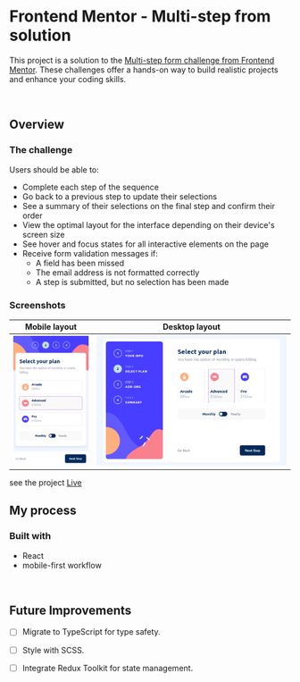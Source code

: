 # Frontend Mentor - Multi-step from solution
This project is a solution to the [Multi-step form challenge from Frontend Mentor](https://www.frontendmentor.io/challenges/multistep-form-YVAnSdqQBJ). These challenges offer a hands-on way to build realistic projects and enhance your coding skills.

<br>

## Overview

### The challenge

Users should be able to:


- Complete each step of the sequence
- Go back to a previous step to update their selections
- See a summary of their selections on the final step and confirm their order
- View the optimal layout for the interface depending on their device's screen size
- See hover and focus states for all interactive elements on the page
- Receive form validation messages if:
  - A field has been missed
  - The email address is not formatted correctly
  - A step is submitted, but no selection has been made

### Screenshots 

|Mobile layout  | Desktop layout |
| ------------- | ------------- |
| ![live website pic](src/assets/images/website-mobile-pic.png)  |  ![live website pic](src/assets/images/website-pic.png)  |


see the project [Live](https://multi-step-form-project-challengee.netlify.app)


## My process

### Built with

- React
- mobile-first workflow

<br>

## Future Improvements


- [ ] Migrate to TypeScript for type safety.
- [ ] Style with SCSS.
- [ ] Integrate Redux Toolkit for state management.

 

 

